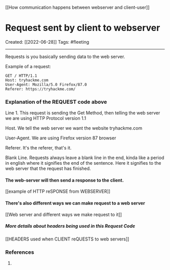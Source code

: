 [[How communication happens between webserver and client-user]]

# Request sent by client to webserver
Created:  [[2022-06-28]]
Tags: #fleeting 

---
Requests is you basically sending data to the web server.  

Example of a request:
```http
GET / HTTP/1.1
Host: tryhackme.com
User-Agent: Mozilla/5.0 Firefox/87.0
Referer: https://tryhackme.com/

```
### Explanation of the REQUEST code above
Line 1. This request is sending the Get Method, then telling the web server we are using HTTP Protocol version 1.1

Host. We tell the web server we want the website tryhackme.com

User-Agent. We are using Firefox version 87 browser

Referer. It's the referer, that's it. 

Blank Line. Requests always leave a blank line in the end, kinda like a period in english where it signifies the end of the sentence. Here it signifies to the web server that the request has finished. 

#### The web-server will then send a response to the client.  
[[example of HTTP reSPONSE from WEBSERVER]]



#### There's also different ways we can make request to a web server
[[Web server and different ways we make request to it]]



##### More details about headers being used in this Request Code
[[HEADERS used when CLIENT reQUESTS to web servers]]














### References
1. 